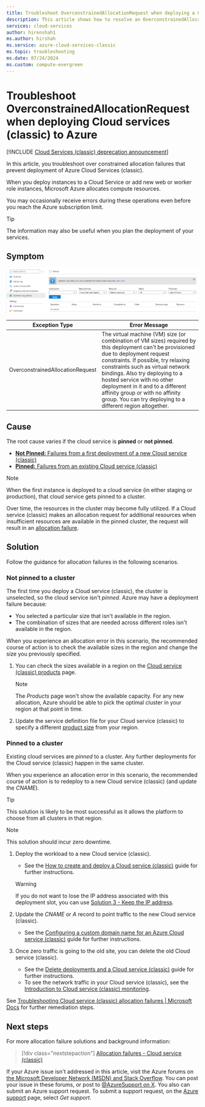 ```yaml
---
title: Troubleshoot OverconstrainedAllocationRequest when deploying a Cloud service (classic) to Azure | Microsoft Docs
description: This article shows how to resolve an OverconstrainedAllocationRequest exception when deploying a Cloud service (classic) to Azure.
services: cloud-services
author: hirenshah1
ms.author: hirshah
ms.service: azure-cloud-services-classic
ms.topic: troubleshooting
ms.date: 07/24/2024
ms.custom: compute-evergreen
---
```


# Troubleshoot OverconstrainedAllocationRequest when deploying Cloud services (classic) to Azure

[!INCLUDE [Cloud Services (classic) deprecation announcement](includes/deprecation-announcement.md)]

In this article, you troubleshoot over constrained allocation failures that prevent deployment of Azure Cloud Services (classic).

When you deploy instances to a Cloud Service or add new web or worker role instances, Microsoft Azure allocates compute resources.

You may occasionally receive errors during these operations even before you reach the Azure subscription limit.

> [!TIP]
> The information may also be useful when you plan the deployment of your services.

## Symptom

![Image shows the Operation log (classic) blade.](./media/cloud-services-troubleshoot-overconstrained-allocation-failed/cloud-services-troubleshoot-allocation-logs.png)

|Exception Type  |Error Message  |
|---------|---------|
|OverconstrainedAllocationRequest |The virtual machine (VM) size (or combination of VM sizes) required by this deployment can't be provisioned due to deployment request constraints. If possible, try relaxing constraints such as virtual network bindings. Also try deploying to a hosted service with no other deployment in it and to a different affinity group or with no affinity group. You can try deploying to a different region altogether.|

## Cause

The root cause varies if the cloud service is **pinned** or **not pinned**.

- [**Not Pinned:** Failures from a first deployment of a new Cloud service (classic)](#not-pinned-to-a-cluster)
- [**Pinned:** Failures from an existing Cloud service (classic)](#pinned-to-a-cluster)

> [!NOTE]
> When the first instance is deployed to a cloud service (in either staging or production), that cloud service gets pinned to a cluster.
>
> Over time, the resources in the cluster may become fully utilized. If a Cloud service (classic) makes an allocation request for additional resources when insufficient resources are available in the pinned cluster, the request will result in an [allocation failure](cloud-services-allocation-failures.md).

## Solution

Follow the guidance for allocation failures in the following scenarios.

### Not pinned to a cluster

The first time you deploy a Cloud service (classic), the cluster is unselected, so the cloud service isn't *pinned*. Azure may have a deployment failure because:

- You selected a particular size that isn't available in the region.
- The combination of sizes that are needed across different roles isn't available in the region.

When you experience an allocation error in this scenario, the recommended course of action is to check the available sizes in the region and change the size you previously specified.

1. You can check the sizes available in a region on the [Cloud service (classic) products](https://azure.microsoft.com/global-infrastructure/services/?products=cloud-services) page.

    > [!NOTE]
    > The *Products* page won't show the available capacity. For any new allocation, Azure should be able to pick the optimal cluster in your region at that point in time.

1. Update the service definition file for your Cloud service (classic) to specify a different [product size](cloud-services-sizes-specs.md#configure-sizes-for-cloud-services) from your region.

### Pinned to a cluster

Existing cloud services are *pinned* to a cluster. Any further deployments for the Cloud service (classic) happen in the same cluster.

When you experience an allocation error in this scenario, the recommended course of action is to redeploy to a new Cloud service (classic) (and update the *CNAME*).

> [!TIP]
> This solution is likely to be most successful as it allows the platform to choose from all clusters in that region.

> [!NOTE]
> This solution should incur zero downtime.

1. Deploy the workload to a new Cloud service (classic).
    - See the [How to create and deploy a Cloud service (classic)](cloud-services-how-to-create-deploy-portal.md) guide for further instructions.

    > [!WARNING]
    > If you do not want to lose the IP address associated with this deployment slot, you can use [Solution 3 - Keep the IP address](cloud-services-allocation-failures.md#solutions).

1. Update the *CNAME* or *A* record to point traffic to the new Cloud service (classic).
    - See the [Configuring a custom domain name for an Azure Cloud service (classic)](cloud-services-custom-domain-name-portal.md#understand-cname-and-a-records) guide for further instructions.

1. Once zero traffic is going to the old site, you can delete the old Cloud service (classic).
    - See the [Delete deployments and a Cloud service (classic)](cloud-services-how-to-manage-portal.md#delete-deployments-and-a-cloud-service) guide for further instructions.
    - To see the network traffic in your Cloud service (classic), see the [Introduction to Cloud service (classic) monitoring](cloud-services-how-to-monitor.md).

See [Troubleshooting Cloud service (classic) allocation failures | Microsoft Docs](cloud-services-allocation-failures.md#common-issues) for further remediation steps.

## Next steps

For more allocation failure solutions and background information:

> [!div class="nextstepaction"]
> [Allocation failures - Cloud service (classic)](cloud-services-allocation-failures.md)

If your Azure issue isn't addressed in this article, visit the Azure forums on [the Microsoft Developer Network (MSDN) and Stack Overflow](https://azure.microsoft.com/support/forums/). You can post your issue in these forums, or post to [@AzureSupport on X](https://x.com/AzureSupport). You also can submit an Azure support request. To submit a support request, on the [Azure support](https://azure.microsoft.com/support/options/) page, select *Get support*.
